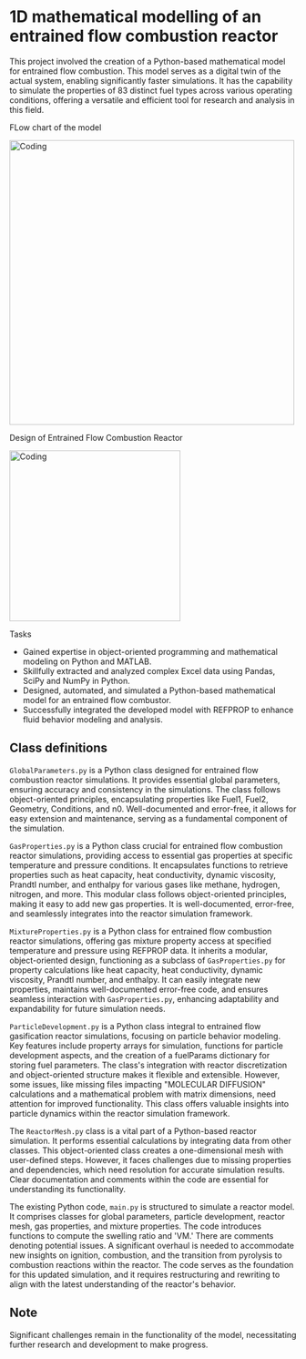 # 1D mathematical modelling of an entrained flow combustion reactor

This project involved the creation of a Python-based mathematical model for entrained flow combustion. This model serves as a digital twin of the actual system, enabling significantly faster simulations. It has the capability to simulate the properties of 83 distinct fuel types across various operating conditions, offering a versatile and efficient tool for research and analysis in this field.

FLow chart of the model

<img align="center" alt="Coding" width="500" src="https://i.imgur.com/74dRhZC.png">

Design of Entrained Flow Combustion Reactor

<img align="center" alt="Coding" width="300" src="https://i.imgur.com/nxYcAyL.png">


Tasks

* Gained expertise in object-oriented programming and mathematical modeling on Python and MATLAB.
* Skillfully extracted and analyzed complex Excel data using Pandas, SciPy and NumPy in Python.
* Designed, automated, and simulated a Python-based mathematical model for an entrained flow combustor.
* Successfully integrated the developed model with REFPROP to enhance fluid behavior modeling and analysis.


## Class definitions

`GlobalParameters.py` is a Python class designed for entrained flow combustion reactor simulations. It provides essential global parameters, ensuring accuracy and consistency in the simulations. The class follows object-oriented principles, encapsulating properties like Fuel1, Fuel2, Geometry, Conditions, and n0. Well-documented and error-free, it allows for easy extension and maintenance, serving as a fundamental component of the simulation.

`GasProperties.py` is a Python class crucial for entrained flow combustion reactor simulations, providing access to essential gas properties at specific temperature and pressure conditions. It encapsulates functions to retrieve properties such as heat capacity, heat conductivity, dynamic viscosity, Prandtl number, and enthalpy for various gases like methane, hydrogen, nitrogen, and more. This modular class follows object-oriented principles, making it easy to add new gas properties. It is well-documented, error-free, and seamlessly integrates into the reactor simulation framework.

`MixtureProperties.py` is a Python class for entrained flow combustion reactor simulations, offering gas mixture property access at specified temperature and pressure using REFPROP data. It inherits a modular, object-oriented design, functioning as a subclass of `GasProperties.py` for property calculations like heat capacity, heat conductivity, dynamic viscosity, Prandtl number, and enthalpy. It can easily integrate new properties, maintains well-documented error-free code, and ensures seamless interaction with `GasProperties.py`, enhancing adaptability and expandability for future simulation needs.

`ParticleDevelopment.py` is a Python class integral to entrained flow gasification reactor simulations, focusing on particle behavior modeling. Key features include property arrays for simulation, functions for particle development aspects, and the creation of a fuelParams dictionary for storing fuel parameters. The class's integration with reactor discretization and object-oriented structure makes it flexible and extensible. However, some issues, like missing files impacting "MOLECULAR DIFFUSION" calculations and a mathematical problem with matrix dimensions, need attention for improved functionality. This class offers valuable insights into particle dynamics within the reactor simulation framework.

The `ReactorMesh.py` class is a vital part of a Python-based reactor simulation. It performs essential calculations by integrating data from other classes. This object-oriented class creates a one-dimensional mesh with user-defined steps. However, it faces challenges due to missing properties and dependencies, which need resolution for accurate simulation results. Clear documentation and comments within the code are essential for understanding its functionality.

The existing Python code, `main.py` is structured to simulate a reactor model. It comprises classes for global parameters, particle development, reactor mesh, gas properties, and mixture properties. The code introduces functions to compute the swelling ratio and 'VM.' There are comments denoting potential issues. A significant overhaul is needed to accommodate new insights on ignition, combustion, and the transition from pyrolysis to combustion reactions within the reactor. The code serves as the foundation for this updated simulation, and it requires restructuring and rewriting to align with the latest understanding of the reactor's behavior.

## Note

Significant challenges remain in the functionality of the model, necessitating further research and development to make progress.


